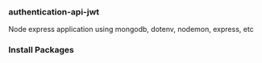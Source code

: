 ### authentication-api-jwt
Node express application using mongodb, dotenv, nodemon, express, etc
### Install Packages
